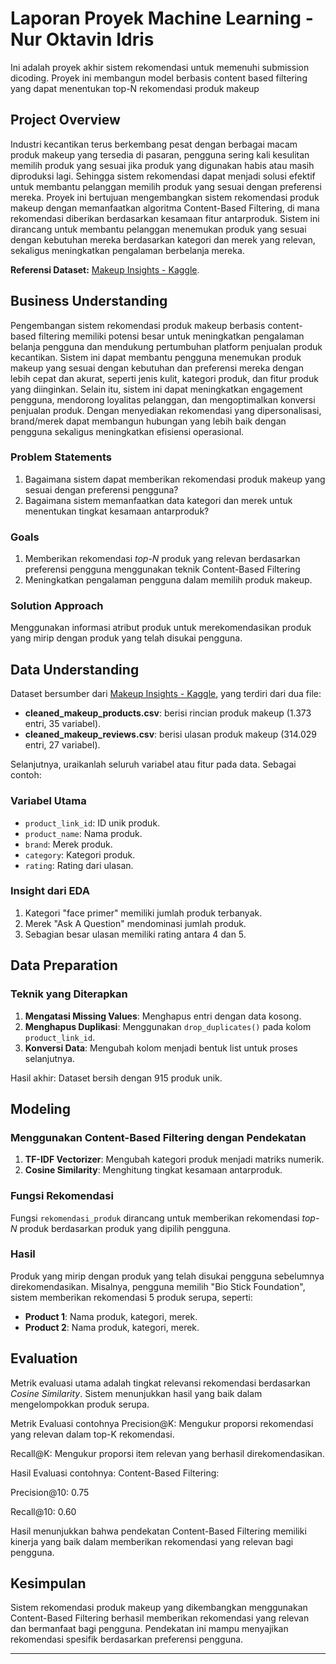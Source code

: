 # Laporan Proyek Machine Learning - Nur Oktavin Idris
Ini adalah proyek akhir sistem rekomendasi untuk memenuhi submission dicoding. Proyek ini membangun model berbasis content based filtering yang dapat menentukan top-N rekomendasi produk makeup

## Project Overview
Industri kecantikan terus berkembang pesat dengan berbagai macam produk makeup yang tersedia di pasaran, pengguna sering kali kesulitan memilih produk yang sesuai jika produk yang digunakan habis atau masih diproduksi lagi. Sehingga sistem rekomendasi dapat menjadi solusi efektif untuk membantu pelanggan memilih produk yang sesuai dengan preferensi mereka. Proyek ini bertujuan mengembangkan sistem rekomendasi produk makeup dengan memanfaatkan algoritma Content-Based Filtering, di mana rekomendasi diberikan berdasarkan kesamaan fitur antarproduk. Sistem ini dirancang untuk membantu pelanggan menemukan produk yang sesuai dengan kebutuhan mereka berdasarkan kategori dan merek yang relevan, sekaligus meningkatkan pengalaman berbelanja mereka.

**Referensi Dataset:** [Makeup Insights - Kaggle](https://www.kaggle.com/datasets/zarasarkar/makeup-insights-customer-reviews).


## Business Understanding
Pengembangan sistem rekomendasi produk makeup berbasis content-based filtering memiliki potensi besar untuk meningkatkan pengalaman belanja pengguna dan mendukung pertumbuhan platform penjualan produk kecantikan. Sistem ini dapat membantu pengguna menemukan produk makeup yang sesuai dengan kebutuhan dan preferensi mereka dengan lebih cepat dan akurat, seperti jenis kulit, kategori produk, dan fitur produk yang diinginkan. Selain itu, sistem ini dapat meningkatkan engagement pengguna, mendorong loyalitas pelanggan, dan mengoptimalkan konversi penjualan produk. Dengan menyediakan rekomendasi yang dipersonalisasi, brand/merek dapat membangun hubungan yang lebih baik dengan pengguna sekaligus meningkatkan efisiensi operasional.

### Problem Statements

1. Bagaimana sistem dapat memberikan rekomendasi produk makeup yang sesuai dengan preferensi pengguna?
2. Bagaimana sistem memanfaatkan data kategori dan merek untuk menentukan tingkat kesamaan antarproduk?

### Goals

1. Memberikan rekomendasi *top-N* produk yang relevan berdasarkan preferensi pengguna menggunakan teknik Content-Based Filtering
2. Meningkatkan pengalaman pengguna dalam memilih produk makeup.

### Solution Approach
Menggunakan informasi atribut produk untuk merekomendasikan produk yang mirip dengan produk yang telah disukai pengguna.

## Data Understanding
Dataset bersumber dari [Makeup Insights - Kaggle](https://www.kaggle.com/datasets/zarasarkar/makeup-insights-customer-reviews), yang  terdiri dari dua file:
- **cleaned_makeup_products.csv**: berisi rincian produk makeup (1.373 entri, 35 variabel).
- **cleaned_makeup_reviews.csv**: berisi ulasan produk makeup (314.029 entri, 27 variabel).
 

Selanjutnya, uraikanlah seluruh variabel atau fitur pada data. Sebagai contoh:  

### Variabel Utama
- `product_link_id`: ID unik produk.
- `product_name`: Nama produk.
- `brand`: Merek produk.
- `category`: Kategori produk.
- `rating`: Rating dari ulasan.

### Insight dari EDA
1. Kategori "face primer" memiliki jumlah produk terbanyak.
2. Merek "Ask A Question" mendominasi jumlah produk.
3. Sebagian besar ulasan memiliki rating antara 4 dan 5.

## Data Preparation
### Teknik yang Diterapkan
1. **Mengatasi Missing Values**: Menghapus entri dengan data kosong.
2. **Menghapus Duplikasi**: Menggunakan `drop_duplicates()` pada kolom `product_link_id`.
3. **Konversi Data**: Mengubah kolom menjadi bentuk list untuk proses selanjutnya.

Hasil akhir: Dataset bersih dengan 915 produk unik.

## Modeling
### Menggunakan Content-Based Filtering dengan Pendekatan 
1. **TF-IDF Vectorizer**: Mengubah kategori produk menjadi matriks numerik.
2. **Cosine Similarity**: Menghitung tingkat kesamaan antarproduk.

### Fungsi Rekomendasi
Fungsi `rekomendasi_produk` dirancang untuk memberikan rekomendasi *top-N* produk berdasarkan produk yang dipilih pengguna.

### Hasil
Produk yang mirip dengan produk yang telah disukai pengguna sebelumnya direkomendasikan. Misalnya, pengguna memilih "Bio Stick Foundation", sistem memberikan rekomendasi 5 produk serupa, seperti:
- **Product 1**: Nama produk, kategori, merek.
- **Product 2**: Nama produk, kategori, merek.


## Evaluation
Metrik evaluasi utama adalah tingkat relevansi rekomendasi berdasarkan *Cosine Similarity*. Sistem menunjukkan hasil yang baik dalam mengelompokkan produk serupa.

Metrik Evaluasi
contohnya
Precision@K: Mengukur proporsi rekomendasi yang relevan dalam top-K rekomendasi.

Recall@K: Mengukur proporsi item relevan yang berhasil direkomendasikan.

Hasil Evaluasi
contohnya:
Content-Based Filtering:

Precision@10: 0.75

Recall@10: 0.60

Hasil menunjukkan bahwa pendekatan Content-Based Filtering memiliki kinerja yang baik dalam memberikan rekomendasi yang relevan bagi pengguna.


## Kesimpulan

Sistem rekomendasi produk makeup yang dikembangkan menggunakan Content-Based Filtering berhasil memberikan rekomendasi yang relevan dan bermanfaat bagi pengguna. Pendekatan ini mampu menyajikan rekomendasi spesifik berdasarkan preferensi pengguna.

---

